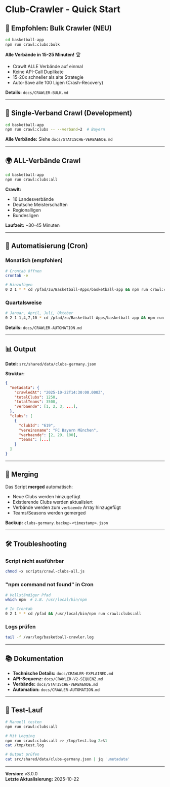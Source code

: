 # Club-Crawler - Quick Start

## 🚀 Empfohlen: Bulk Crawler (NEU)

```bash
cd basketball-app
npm run crawl:clubs:bulk
```

**Alle Verbände in 15-25 Minuten!** 🏆

- Crawlt ALLE Verbände auf einmal
- Keine API-Call Duplikate
- 15-20x schneller als alte Strategie
- Auto-Save alle 100 Ligen (Crash-Recovery)

**Details:** `docs/CRAWLER-BULK.md`

---

## 🐌 Single-Verband Crawl (Development)

```bash
cd basketball-app
npm run crawl:clubs -- --verband=2  # Bayern
```

**Alle Verbände:** Siehe `docs/STATISCHE-VERBAENDE.md`

---

## 🌍 ALL-Verbände Crawl

```bash
cd basketball-app
npm run crawl:clubs:all
```

**Crawlt:**
- 16 Landesverbände
- Deutsche Meisterschaften
- Regionalligen
- Bundesligen

**Laufzeit:** ~30-45 Minuten

---

## 📅 Automatisierung (Cron)

### Monatlich (empfohlen)

```bash
# Crontab öffnen
crontab -e

# Hinzufügen
0 2 1 * * cd /pfad/zu/Basketball-Apps/basketball-app && npm run crawl:clubs:all >> /var/log/basketball-crawler.log 2>&1
```

### Quartalsweise

```bash
# Januar, April, Juli, Oktober
0 2 1 1,4,7,10 * cd /pfad/zu/Basketball-Apps/basketball-app && npm run crawl:clubs:all >> /var/log/basketball-crawler.log 2>&1
```

**Details:** `docs/CRAWLER-AUTOMATION.md`

---

## 📊 Output

**Datei:** `src/shared/data/clubs-germany.json`

**Struktur:**
```json
{
  "metadata": {
    "crawledAt": "2025-10-22T14:30:00.000Z",
    "totalClubs": 1250,
    "totalTeams": 3500,
    "verbaende": [1, 2, 3, ...],
  },
  "clubs": [
    {
      "clubId": "619",
      "vereinsname": "FC Bayern München",
      "verbaende": [2, 29, 100],
      "teams": [...]
    }
  ]
}
```

---

## 🔄 Merging

Das Script **merged** automatisch:
- Neue Clubs werden hinzugefügt
- Existierende Clubs werden aktualisiert
- Verbände werden zum `verbaende` Array hinzugefügt
- Teams/Seasons werden gemerged

**Backup:** `clubs-germany.backup-<timestamp>.json`

---

## 🛠️ Troubleshooting

### Script nicht ausführbar

```bash
chmod +x scripts/crawl-clubs-all.js
```

### "npm command not found" in Cron

```bash
# Vollständiger Pfad
which npm  # z.B. /usr/local/bin/npm

# In Crontab
0 2 1 * * cd /pfad && /usr/local/bin/npm run crawl:clubs:all
```

### Logs prüfen

```bash
tail -f /var/log/basketball-crawler.log
```

---

## 📚 Dokumentation

- **Technische Details:** `docs/CRAWLER-EXPLAINED.md`
- **API-Sequenz:** `docs/CRAWLER-V2-SEQUENZ.md`
- **Verbände:** `docs/STATISCHE-VERBAENDE.md`
- **Automation:** `docs/CRAWLER-AUTOMATION.md`

---

## 🧪 Test-Lauf

```bash
# Manuell testen
npm run crawl:clubs:all

# Mit Logging
npm run crawl:clubs:all >> /tmp/test.log 2>&1
cat /tmp/test.log

# Output prüfen
cat src/shared/data/clubs-germany.json | jq '.metadata'
```

---

**Version:** v3.0.0  
**Letzte Aktualisierung:** 2025-10-22
